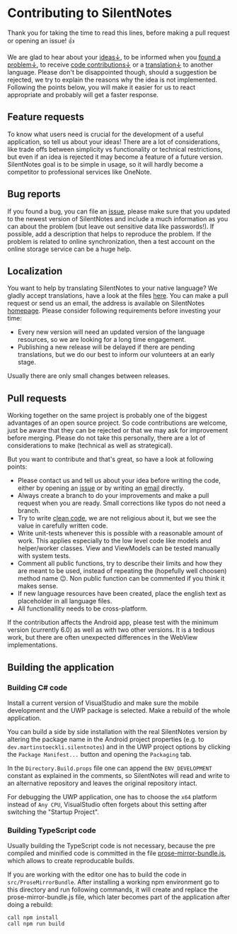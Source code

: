# Contributing to SilentNotes

Thank you for taking the time to read this lines, before making a pull request or opening an issue! 👍

We are glad to hear about your [ideas↓](#feature-requests), to be informed when you [found a problem↓](#bug-reports), to receive [code contributions↓](#pull-requests) or a [translation↓](#localization) to another language. Please don't be disappointed though, should a suggestion be rejected, we try to explain the reasons why the idea is not implemented. Following the points below, you will make it easier for us to react appropriate and probably will get a faster response.

## Feature requests

To know what users need is crucial for the development of a useful application, so tell us about your ideas! There are a lot of considerations, like trade offs between simplicity vs functionality or technical restrictions, but even if an idea is rejected it may become a feature of a future version. SilentNotes goal is to be simple in usage, so it will hardly become a competitor to professional services like OneNote.

## Bug reports

If you found a bug, you can file an [issue](https://github.com/martinstoeckli/SilentNotes/issues), please make sure that you updated to the newest version of SilentNotes and include a much information as you can about the problem (but leave out sensitive data like passwords!). If possible, add a description that helps to reproduce the problem. If the problem is related to online synchronization, then a test account on the online storage service can be a huge help.

## Localization

You want to help by translating SilentNotes to your native language? We gladly accept translations, have a look at the files [here](src/Localization). You can make a pull request or send us an email, the address is available on SilentNotes [homepage](https://www.martinstoeckli.ch/silentnotes). Please consider following requirements before investing your time:

- Every new version will need an updated version of the language resources, so we are looking for a long time engagement.
- Publishing a new release will be delayed if there are pending translations, but we do our best to inform our volunteers at an early stage.

Usually there are only small changes between releases.

## Pull requests

Working together on the same project is probably one of the biggest advantages of an open source project. So code contributions are welcome, just be aware that they can be rejected or that we may ask for improvement before merging. Please do not take this personally, there are a lot of considerations to make (technical as well as strategical).

But you want to contribute and that's great, so have a look at following points:

- Please contact us and tell us about your idea before writing the code, either by opening an [issue](https://github.com/martinstoeckli/SilentNotes/issues) or by writing an [email](https://www.martinstoeckli.ch/silentnotes) directly.
- Always create a branch to do your improvements and make a pull request when you are ready. Small corrections like typos do not need a branch.
- Try to write [clean code](https://clean-code-developer.com/), we are not religious about it, but we see the value in carefully written code.
- Write unit-tests whenever this is possible with a reasonable amount of work. This applies especially to the low level code like models and helper/worker classes. View and ViewModels can be tested manually with system tests.
- Comment all public functions, try to describe their limits and how they are meant to be used, instead of repeating the (hopefully well choosen) method name 😉. Non public function can be commented if you think it makes sense.
- If new language resources have been created, place the english text as placeholder in all language files.
- All functionallity needs to be cross-platform.

If the contribution affects the Android app, please test with the minimum version (currently 6.0) as well as with two other versions. It is a tedious work, but there are often unexpected differences in the WebView implementations.

## Building the application

### Building C# code

Install a current version of VisualStudio and make sure the mobile development and the UWP package is selected. Make a rebuild of the whole application.

You can build a side by side installation with the real SilentNotes version by altering the package name in the Android project properties (e.g. to `dev.martinstoeckli.silentnotes`) and in the UWP project options by clicking the `Package Manifest...` button and opening the `Packaging` tab.

In the `Directory.Build.props` file one can append the `ENV_DEVELOPMENT` constant as explained in the comments, so SilentNotes will read and write to an alternative repository and leaves the original repository intact.

For debugging the UWP application, one has to choose the `x64` platform instead of `Any CPU`, VisualStudio
often forgets about this setting after switching the "Startup Project".

### Building TypeScript code

Usually building the TypeScript code is not necessary, because the pre compiled and minified code is committed in the file [prose-mirror-bundle.js](src\SilentNotes.Shared\Assets\Html\prose-mirror-bundle.js), which allows to create reproducable builds.

If you are working with the editor one has to build the code in `src/ProseMirrorBundle`. After installing a working npm environment go to this directory and run following commands, it will create and replace the prose-mirror-bundle.js file, which later becomes part of the application after doing a rebuild:

```
call npm install
call npm run build
```
